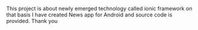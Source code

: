 This project is about newly emerged technology 
called ionic framework on that basis I have created 
News app for Android and source code is provided. 
Thank you
